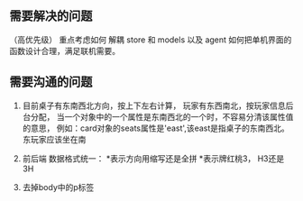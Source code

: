 ## 需要解决的问题
（高优先级）
重点考虑如何 解耦 store 和 models 以及 agent
如何把单机界面的函数设计合理，满足联机需要。


## 需要沟通的问题
1. 目前桌子有东南西北方向，按上下左右计算，
玩家有东西南北，按玩家信息后台分配，
当一个对象中的一个属性是东南西北的一个时，不容易分清该属性值的意思，
例如：card对象的seats属性是'east',该east是指桌子的东南西北。
     东玩家应该坐在南
2. 前后端 数据格式统一：
 *表示方向用缩写还是全拼
 *表示牌红桃3， H3还是3H 

 3. 去掉body中的p标签 